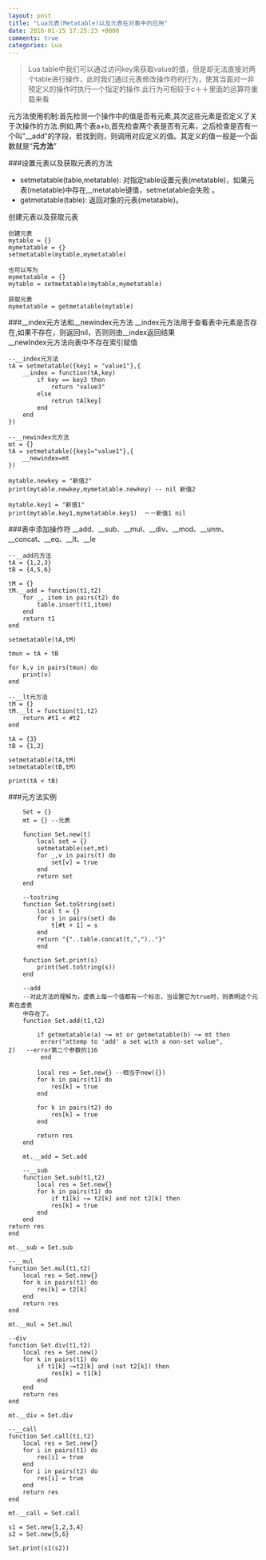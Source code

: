 ```yaml
---
layout: post
title: "Lua元表(Metatable)以及元表在对象中的应用"
date: 2016-01-15 17:25:23 +0800
comments: true
categories: Lua
---
```


> Lua table中我们可以通过访问key来获取value的值，但是却无法直接对两个table进行操作，此时我们通过元表修改操作符的行为，使其当面对一非预定义的操作时执行一个指定的操作.此行为可相较于c＋＋里面的运算符重载来看

元方法使用机制:首先检测一个操作中的值是否有元素,其次这些元素是否定义了关于次操作的方法.例如,两个表a+b,首先检查两个表是否有元素，之后检查是否有一个叫"__add"的字段，若找到则，则调用对应定义的值。其定义的值一般是一个函数就是“<b>元方法</b>”

<!--more-->

###设置元表以及获取元表的方法 

* setmetatable(table,metatable): 对指定table设置元表(metatable)，如果元表(metatable)中存在__metatable键值，setmetatable会失败 。
* getmetatable(table): 返回对象的元表(metatable)。

创建元表以及获取元表

	创建元表
	mytable = {}
	mymetatable = {}
	setmetatable(mytable,mymetatable)
	
	也可以写为
	mymetatable = {}
	mytable = setmetatable(mytable,mymetatable)

	获取元表 
	mymetatable = getmetatable(mytable)	
	

###\_\_index元方法和\_\_newindex元方法
\_\_index元方法用于查看表中元素是否存在,如果不存在，则返回nil，否则则由\_\_index返回结果  
\_\_newIndex元方法向表中不存在索引赋值

	--__index元方法
	tA = setmetatable({key1 = "value1"},{
		__index = function(tA,key)
			if key == key3 then
				return "value3"
			else
				retrun tA[key]
			end
		end
	})
	
	--__newindex元方法
	mt = {}
	tA = setmetatable({key1="value1"},{
		__newindex=mt
	})
	
	mytable.newkey = "新值2"
	print(mytable.newkey,mymetatable.newkey) -- nil 新值2

	mytable.key1 = "新值1"
	print(mytable.key1,mymetatable.key1)  －－新值1 nil
	
###表中添加操作符
\_\_add、\_\_sub、\_\_mul、\_\_div、\_\_mod、\_\_unm、\_\_concat、\_\_eq、\_\_lt、\_\_le

	--__add元方法
	tA = {1,2,3}
	tB = {4,5,6}
	
	tM = {}
	tM.__add = function(t1,t2)
		for _, item in pairs(t2) do
			table.insert(t1,item)
		end
		return t1
	end
	
	setmetatable(tA,tM)
	
	tmun = tA + tB 
	
	for k,v in pairs(tmun) do
		print(v)
	end
	
	--__lt元方法
	tM = {}
	tM.__lt = function(t1,t2)
		return #t1 < #t2
	end
	
	tA = {3}
	tB = {1,2}
	
	setmetatable(tA,tM)
	setmetatable(tB,tM)
	
	print(tA < tB)
	
###元方法实例

		Set = {}
		mt = {} --元表

		function Set.new(t)
			local set = {}
			setmetatable(set,mt)
			for _,v in pairs(t) do
				set[v] = true
			end
			return set
		end

		--tostring
		function Set.toString(set)
			local t = {}
			for s in pairs(set) do
				t[#t + 1] = s
			end
			return "{"..table.concat(t,",").."}"
			end

		function Set.print(s)
			print(Set.toString(s))
		end

		--add
		--对此方法的理解为，虚表上每一个值都有一个标志，当设置它为true时，则表明这个元素在虚表
		中存在了。
		function Set.add(t1,t2)

			if getmetatable(a) ~= mt or getmetatable(b) ~= mt then
       		 error("attemp to 'add' a set with a non-set value",        		 		2)   --error第二个参数的116
       		 end
    
			local res = Set.new{} --相当于new({})
			for k in pairs(t1) do
				res[k] = true
			end
	
			for k in pairs(t2) do
				res[k] = true
			end

			return res
		end

		mt.__add = Set.add

		--__sub
		function Set.sub(t1,t2)
			local res = Set.new{}
			for k in pairs(t1) do
				if t1[k] ~= t2[k] and not t2[k] then
				res[k] = true
			end	
		end
	return res
	end

	mt.__sub = Set.sub

	--__mul
	function Set.mul(t1,t2)
		local res = Set.new{}
		for k in pairs(t1) do
			res[k] = t2[k]
		end
		return res
	end

	mt.__mul = Set.mul

	--div
	function Set.div(t1,t2)
		local res = Set.new()
		for k in pairs(t1) do
			if t1[k] ~=t2[k] and (not t2[k]) then
				res[k] = t1[k]
			end
		end
		return res
	end

	mt.__div = Set.div

	--__call
	function Set.call(t1,t2)
		local res = Set.new{}
		for i in pairs(t1) do
			res[i] = true
		end
		for i in pairs(t2) do
			res[i] = true
		end
		return res
	end

	mt.__call = Set.call

	s1 = Set.new{1,2,3,4}
	s2 = Set.new{5,6}

	Set.print(s1(s2))


 




	

